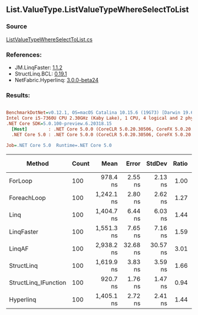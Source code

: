 ﻿## List.ValueType.ListValueTypeWhereSelectToList

### Source
[ListValueTypeWhereSelectToList.cs](../LinqBenchmarks/List/ValueType/ListValueTypeWhereSelectToList.cs)

### References:
- JM.LinqFaster: [1.1.2](https://www.nuget.org/packages/JM.LinqFaster/1.1.2)
- StructLinq.BCL: [0.19.1](https://www.nuget.org/packages/StructLinq.BCL/0.19.1)
- NetFabric.Hyperlinq: [3.0.0-beta24](https://www.nuget.org/packages/NetFabric.Hyperlinq/3.0.0-beta24)

### Results:
``` ini

BenchmarkDotNet=v0.12.1, OS=macOS Catalina 10.15.6 (19G73) [Darwin 19.6.0]
Intel Core i5-7360U CPU 2.30GHz (Kaby Lake), 1 CPU, 4 logical and 2 physical cores
.NET Core SDK=5.0.100-preview.6.20318.15
  [Host]        : .NET Core 5.0.0 (CoreCLR 5.0.20.30506, CoreFX 5.0.20.30506), X64 RyuJIT
  .NET Core 5.0 : .NET Core 5.0.0 (CoreCLR 5.0.20.30506, CoreFX 5.0.20.30506), X64 RyuJIT

Job=.NET Core 5.0  Runtime=.NET Core 5.0  

```
|               Method | Count |       Mean |    Error |   StdDev | Ratio | RatioSD |  Gen 0 | Gen 1 | Gen 2 | Allocated |
|--------------------- |------ |-----------:|---------:|---------:|------:|--------:|-------:|------:|------:|----------:|
|              ForLoop |   100 |   978.4 ns |  2.55 ns |  2.13 ns |  1.00 |    0.00 | 2.4433 |     - |     - |   4.99 KB |
|          ForeachLoop |   100 | 1,242.1 ns |  2.80 ns |  2.62 ns |  1.27 |    0.00 | 2.4433 |     - |     - |   4.99 KB |
|                 Linq |   100 | 1,404.7 ns |  6.44 ns |  6.03 ns |  1.44 |    0.01 | 2.5768 |     - |     - |   5.27 KB |
|           LinqFaster |   100 | 1,551.3 ns |  7.65 ns |  7.16 ns |  1.59 |    0.01 | 3.4237 |     - |     - |      7 KB |
|               LinqAF |   100 | 2,938.2 ns | 32.68 ns | 30.57 ns |  3.01 |    0.03 | 2.4414 |     - |     - |   4.99 KB |
|           StructLinq |   100 | 1,619.9 ns |  3.83 ns |  3.59 ns |  1.66 |    0.01 | 1.0052 |     - |     - |   2.05 KB |
| StructLinq_IFunction |   100 |   920.7 ns |  1.76 ns |  1.47 ns |  0.94 |    0.00 | 1.0052 |     - |     - |   2.05 KB |
|            Hyperlinq |   100 | 1,405.1 ns |  2.72 ns |  2.41 ns |  1.44 |    0.00 | 1.0166 |     - |     - |   2.08 KB |
